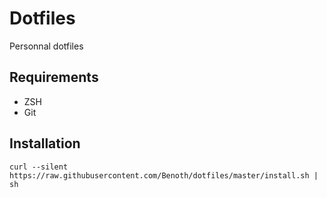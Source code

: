 # Dotfiles
Personnal dotfiles

## Requirements

- ZSH
- Git


## Installation
```
curl --silent https://raw.githubusercontent.com/Benoth/dotfiles/master/install.sh | sh
```


